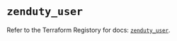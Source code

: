 # `zenduty_user`

Refer to the Terraform Registory for docs: [`zenduty_user`](https://www.terraform.io/docs/providers/zenduty/r/user).
